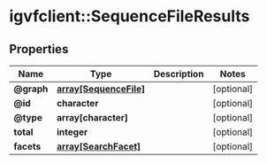 # igvfclient::SequenceFileResults


## Properties
Name | Type | Description | Notes
------------ | ------------- | ------------- | -------------
**@graph** | [**array[SequenceFile]**](SequenceFile.md) |  | [optional] 
**@id** | **character** |  | [optional] 
**@type** | **array[character]** |  | [optional] 
**total** | **integer** |  | [optional] 
**facets** | [**array[SearchFacet]**](SearchFacet.md) |  | [optional] 


